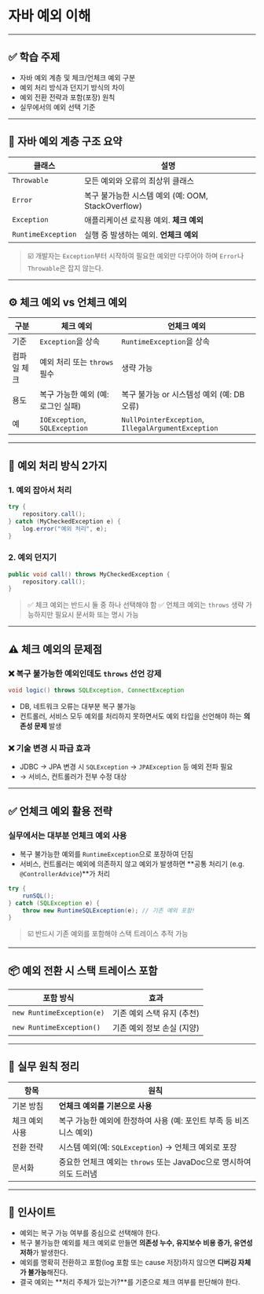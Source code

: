 # 자바 예외 이해

---

## ✅ 학습 주제

* 자바 예외 계층 및 체크/언체크 예외 구분
* 예외 처리 방식과 던지기 방식의 차이
* 예외 전환 전략과 포함(포장) 원칙
* 실무에서의 예외 선택 기준

---

## 🧩 자바 예외 계층 구조 요약

| 클래스                | 설명                                     |
| ------------------ | -------------------------------------- |
| `Throwable`        | 모든 예외와 오류의 최상위 클래스                     |
| `Error`            | 복구 불가능한 시스템 예외 (예: OOM, StackOverflow) |
| `Exception`        | 애플리케이션 로직용 예외. **체크 예외**               |
| `RuntimeException` | 실행 중 발생하는 예외. **언체크 예외**               |

> ☑️ 개발자는 `Exception`부터 시작하여 필요한 예외만 다루어야 하며 `Error`나 `Throwable`은 잡지 않는다.

---

## ⚙️ 체크 예외 vs 언체크 예외

| 구분     | 체크 예외                         | 언체크 예외                                             |
| ------ | ----------------------------- | -------------------------------------------------- |
| 기준     | `Exception`을 상속               | `RuntimeException`을 상속                             |
| 컴파일 체크 | 예외 처리 또는 `throws` 필수          | 생략 가능                                              |
| 용도     | 복구 가능한 예외 (예: 로그인 실패)         | 복구 불가능 or 시스템성 예외 (예: DB 오류)                       |
| 예      | `IOException`, `SQLException` | `NullPointerException`, `IllegalArgumentException` |

---

## 🔁 예외 처리 방식 2가지

### 1. 예외 잡아서 처리

```java
try {
    repository.call();
} catch (MyCheckedException e) {
    log.error("예외 처리", e);
}
```

### 2. 예외 던지기

```java
public void call() throws MyCheckedException {
    repository.call();
}
```

> ✅ 체크 예외는 반드시 둘 중 하나 선택해야 함
> ✅ 언체크 예외는 `throws` 생략 가능하지만 필요시 문서화 또는 명시 가능

---

## ⚠️ 체크 예외의 문제점

### ❌ 복구 불가능한 예외인데도 `throws` 선언 강제

```java
void logic() throws SQLException, ConnectException
```

* DB, 네트워크 오류는 대부분 복구 불가능
* 컨트롤러, 서비스 모두 예외를 처리하지 못하면서도 예외 타입을 선언해야 하는 **의존성 문제** 발생

### ❌ 기술 변경 시 파급 효과

* JDBC → JPA 변경 시 `SQLException` → `JPAException` 등 예외 전파 필요
* → 서비스, 컨트롤러가 전부 수정 대상

---

## ✅ 언체크 예외 활용 전략

### 실무에서는 대부분 언체크 예외 사용

* 복구 불가능한 예외를 `RuntimeException`으로 포장하여 던짐
* 서비스, 컨트롤러는 예외에 의존하지 않고 예외가 발생하면 \*\*공통 처리기 (e.g. `@ControllerAdvice`)\*\*가 처리

```java
try {
    runSQL();
} catch (SQLException e) {
    throw new RuntimeSQLException(e); // 기존 예외 포함!
}
```

> ☑️ 반드시 기존 예외를 포함해야 스택 트레이스 추적 가능

---

## 📦 예외 전환 시 스택 트레이스 포함

| 포함 방식                     | 효과               |
| ------------------------- | ---------------- |
| `new RuntimeException(e)` | 기존 예외 스택 유지 (추천) |
| `new RuntimeException()`  | 기존 예외 정보 손실 (지양) |

---

## 🧭 실무 원칙 정리

| 항목       | 원칙                                            |
| -------- | --------------------------------------------- |
| 기본 방침    | **언체크 예외를 기본으로 사용**                           |
| 체크 예외 사용 | 복구 가능한 예외에 한정하여 사용 (예: 포인트 부족 등 비즈니스 예외)      |
| 전환 전략    | 시스템 예외(예: `SQLException`) → 언체크 예외로 포장        |
| 문서화      | 중요한 언체크 예외는 `throws` 또는 JavaDoc으로 명시하여 의도 드러냄 |

---

## 🧠 인사이트

* 예외는 복구 가능 여부를 중심으로 선택해야 한다.
* 복구 불가능한 예외를 체크 예외로 만들면 **의존성 누수, 유지보수 비용 증가, 유연성 저하**가 발생한다.
* 예외를 명확히 전환하고 포함(log 포함 또는 cause 저장)하지 않으면 **디버깅 자체가 불가능**해진다.
* 결국 예외는 \*\*처리 주체가 있는가?\*\*를 기준으로 체크 여부를 판단해야 한다.

